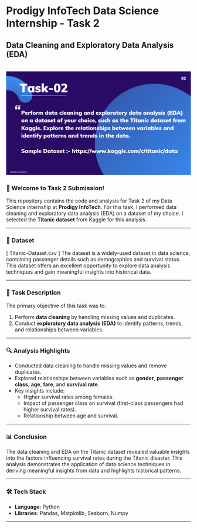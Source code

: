 # Prodigy InfoTech Data Science Internship - Task 2  
## Data Cleaning and Exploratory Data Analysis (EDA)  
<br>
<img src="Task02.png">


### 📝 Welcome to Task 2 Submission!  
This repository contains the code and analysis for Task 2 of my Data Science internship at **Prodigy InfoTech**. For this task, I performed data cleaning and exploratory data analysis (EDA) on a dataset of my choice. I selected the **Titanic dataset** from Kaggle for this analysis.  

---

### 📂 Dataset  
[ Titanic-Dataset.csv ] The dataset is a widely-used dataset in data science, containing passenger details such as demographics and survival status. This dataset offers an excellent opportunity to explore data analysis techniques and gain meaningful insights into historical data.  

---

### 🎯 Task Description  
The primary objective of this task was to:  
1. Perform **data cleaning** by handling missing values and duplicates.  
2. Conduct **exploratory data analysis (EDA)** to identify patterns, trends, and relationships between variables.  

---

### 🔍 Analysis Highlights  
- Conducted data cleaning to handle missing values and remove duplicates.  
- Explored relationships between variables such as **gender**, **passenger class**, **age**, **fare**, and **survival rate**.  
- Key insights include:  
  - Higher survival rates among females.  
  - Impact of passenger class on survival (first-class passengers had higher survival rates).  
  - Relationship between age and survival.  

---

### 📊 Conclusion  
The data cleaning and EDA on the Titanic dataset revealed valuable insights into the factors influencing survival rates during the Titanic disaster. This analysis demonstrates the application of data science techniques in deriving meaningful insights from data and highlights historical patterns.  

---

### 🛠️ Tech Stack  
- **Language**: Python  
- **Libraries**: Pandas, Matplotlib, Seaborn, Numpy  

---
